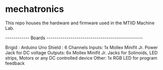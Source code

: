 # mechatronics
This repo houses the hardware and firmware used in the MTIID Machine Lab.

------------  Boards  ------------------------------------------------

Brigid : Arduino Uno Shield : 6 Channels
    Inputs:
        1x Mollex Minifit Jr. Power Jack for DC voltage
    Outputs:
        6x Mollex Minifit Jr. Jacks for Solinoids, LED strips, Motors 
        or any DC controlled device
    Other:
        1x RGB LED for program feedback



